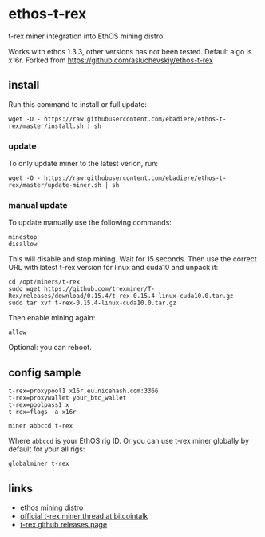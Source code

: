 # ethos-t-rex
t-rex miner integration into EthOS mining distro.

Works with ethos 1.3.3, other versions has not been tested. Default algo is x16r.
Forked from https://github.com/asluchevskiy/ethos-t-rex

## install

Run this command to install or full update:
```
wget -O - https://raw.githubusercontent.com/ebadiere/ethos-t-rex/master/install.sh | sh
```
### update
To only update miner to the latest verion, run:
```
wget -O - https://raw.githubusercontent.com/ebadiere/ethos-t-rex/master/update-miner.sh | sh
```

### manual update
To update manually use the following commands:
```
minestop
disallow
```
This will disable and stop mining. Wait for 15 seconds. Then use the correct URL with latest t-rex version for linux and cuda10 and unpack it:
```
cd /opt/miners/t-rex
sudo wget https://github.com/trexminer/T-Rex/releases/download/0.15.4/t-rex-0.15.4-linux-cuda10.0.tar.gz
sudo tar xvf t-rex-0.15.4-linux-cuda10.0.tar.gz
```
Then enable mining again:
```
allow
```
Optional: you can reboot.

## config sample
```
t-rex=proxypool1 x16r.eu.nicehash.com:3366
t-rex=proxywallet your_btc_wallet
t-rex=poolpass1 x
t-rex=flags -a x16r

miner abbccd t-rex
```

Where ```abbccd``` is your EthOS rig ID.
Or you can use t-rex miner globally by default for your all rigs:

```
globalminer t-rex
```

## links

 * [ethos mining distro](http://ethosdistro.com)
 * [official t-rex miner thread at bitcointalk](https://bitcointalk.org/index.php?topic=4432704.0)
 * [t-rex github releases page](https://github.com/trexminer/T-Rex/releases/)
